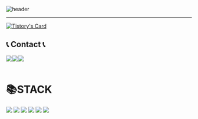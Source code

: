 ![header](https://capsule-render.vercel.app/api?type=waving&color=timeGradient&text=Welcome%20to%20Chanho's%20GitHub%20👋&animation=twinkling&fontSize=35&fontAlignY=40&fontAlign=70&height=250)
***
[![Tistory's Card](https://github-readme-tistory-card.vercel.app/api?name=chanho-study&postId=53&theme=santorini)](https://chanho-study.tistory.com/53)
## 📞 Contact 📞
<div style="display:flex; flex-direction:row;">
    <a href="https://www.instagram.com/chan_holololol">
        <img src="https://img.shields.io/badge/Instagram-E4405F?style=for-the-badge&logo=Instagram&logoColor=white"> 
    </a>
    <a href="mailto:chanho680526@gmail.com">
        <img src="https://img.shields.io/badge/Gmail-EA4335?style=for-the-badge&logo=Gmail&logoColor=white"> 
    </a>
    <a href="https://chanho0908.notion.site/1977d4ccfd374eedb7cb69c904edd99d?pvs=4">
        <img src="https://img.shields.io/badge/Notion-00c9f2?style=for-the-badge&logo=Notion&logoColor=white"> 
    </a>    
</div><br>   

<div align=left><h1>📚STACK</h1></div>
<div align=left> 
  <img src="https://img.shields.io/badge/Android Studio-3DDC84?style=for-the-badge&logo=android&logoColor=white">
  <img src="https://img.shields.io/badge/Kotlin-7F52FF?style=for-the-badge&logo=kotlin&logoColor=white">
  <img src="https://img.shields.io/badge/java-007396?style=for-the-badge&logo=java&logoColor=white"> 
  <img src="https://img.shields.io/badge/jsp-099DFD?style=for-the-badge&logo=java&logoColor=white">   
  <img src="https://img.shields.io/badge/mysql-4479A1?style=for-the-badge&logo=mysql&logoColor=white"> 
  <img src="https://img.shields.io/badge/firebase-FFCA28?style=for-the-badge&logo=firebase&logoColor=white">
  <br>
</div>
